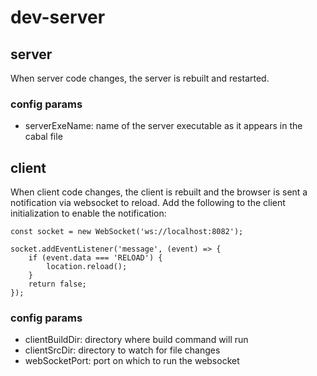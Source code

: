 # dev-server

## server

When server code changes, the server is rebuilt and restarted.

### config params

- serverExeName: name of the server executable as it appears in the cabal file

## client

When client code changes, the client is rebuilt and the browser is sent a notification via websocket
to reload. Add the following to the client initialization to enable the notification:

```
const socket = new WebSocket('ws://localhost:8082');

socket.addEventListener('message', (event) => {
    if (event.data === 'RELOAD') {
        location.reload();
    }
    return false;
});
```

### config params

- clientBuildDir: directory where build command will run
- clientSrcDir: directory to watch for file changes
- webSocketPort: port on which to run the websocket

